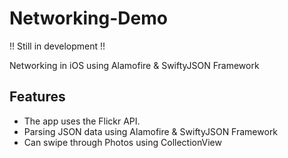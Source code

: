 # Networking-Demo

!! Still in development !!

Networking in iOS using Alamofire &amp; SwiftyJSON Framework

## Features
* The app uses the Flickr API.
* Parsing JSON data using Alamofire &amp; SwiftyJSON Framework
* Can swipe through Photos using CollectionView
